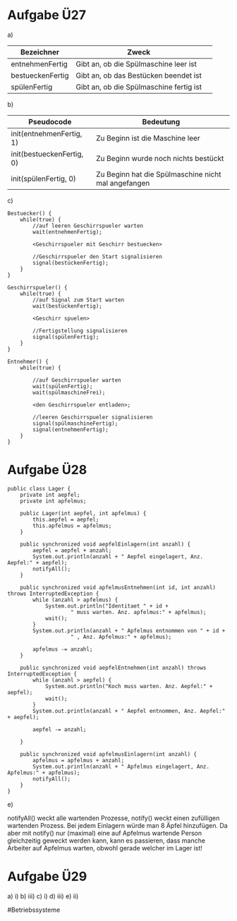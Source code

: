 # Aufgabe Ü27
a)

| Bezeichner                | Zweck                                                                          |     |
| ------------------------- | ------------------------------------------------------------------------------ | --- |
| entnehmenFertig          | Gibt an, ob die Spülmaschine leer ist                                          |     |
| bestueckenFertig          | Gibt an, ob das Bestücken beendet ist                                          |     |
| spülenFertig              | Gibt an, ob die Spülmaschine fertig ist                                        |     |


b)

| Pseudocode                | Bedeutung                                           |
| ------------------------- | --------------------------------------------------- |
| init(entnehmenFertig, 1)  | Zu Beginn ist die Maschine leer                                                    |
| init(bestueckenFertig, 0) | Zu Beginn wurde noch nichts bestückt                |
| init(spülenFertig, 0)     | Zu Beginn hat die Spülmaschine nicht mal angefangen |

c)

```
Bestuecker() {
	while(true) {
		//auf leeren Geschirrspueler warten
		wait(entnehmenFertig);
		
		<Geschirrspueler mit Geschirr bestuecken>
	
		//Geschirrspueler den Start signalisieren
		signal(bestückenFertig);
	}
}

Geschirrspueler() {
	while(true) {
		//auf Signal zum Start warten
		wait(bestückenFertig);
	
		<Geschirr spuelen>

		//Fertigstellung signalisieren
		signal(spülenFertig);
	}
}

Entnehmer() {
	while(true) {
	
		//auf Geschirrspueler warten
		wait(spülenFertig);
		wait(spülmaschineFrei);
			
		<den Geschirrspueler entladen>;
		
		//leeren Geschirrspueler signalisieren
		signal(spülmaschineFertig);
		signal(entnehmenFertig);
	}
}
```

# Aufgabe Ü28
```
public class Lager {
    private int aepfel;
    private int apfelmus;

    public Lager(int aepfel, int apfelmus) {
		this.aepfel = aepfel;
		this.apfelmus = apfelmus;
    }

    public synchronized void aepfelEinlagern(int anzahl) {
        aepfel = aepfel + anzahl;
        System.out.println(anzahl + " Aepfel eingelagert, Anz. Aepfel:" + aepfel);
        notifyAll();
    }

    public synchronized void apfelmusEntnehmen(int id, int anzahl) throws InterruptedException {
        while (anzahl > apfelmus) {
            System.out.println("Identitaet " + id + 
					" muss warten. Anz. apfelmus:" + apfelmus);
			wait();
        }
        System.out.println(anzahl + " Apfelmus entnommen von " + id + 
					" , Anz. Apfelmus:" + apfelmus);
					
		apfelmus -= anzahl;		
    }

    public synchronized void aepfelEntnehmen(int anzahl) throws InterruptedException {
        while (anzahl > aepfel) {
            System.out.println("Koch muss warten. Anz. Aepfel:" + aepfel);
            wait();
        }
        System.out.println(anzahl + " Aepfel entnommen, Anz. Aepfel:" + aepfel);

		aepfel -= anzahl;

    }

    public synchronized void apfelmusEinlagern(int anzahl) {
		apfelmus = apfelmus + anzahl;
        System.out.println(anzahl + " Apfelmus eingelagert, Anz. Apfelmus:" + apfelmus);
        notifyAll();
    }
}

```


e)

notifyAll() weckt alle wartenden Prozesse, notify() weckt einen zufülligen wartenden Prozess.
Bei jedem Einlagern würde man 8 Äpfel hinzufügen. Da aber mit notify() nur (maximal) eine auf Apfelmus wartende Person gleichzeitig geweckt werden kann, kann es passieren, dass manche Arbeiter auf Apfelmus warten, obwohl gerade welcher im Lager ist!

# Aufgabe Ü29
a) i)
b) iii)
c) i)
d) iii)
e) ii)

#Betriebssysteme 


